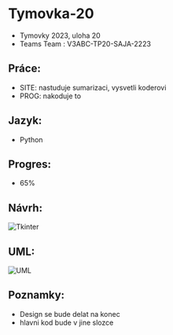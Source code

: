 # Tymovka-20

* Tymovky 2023, uloha 20
* Teams Team : V3ABC-TP20-SAJA-2223

## Práce:
* SITE: nastuduje sumarizaci, vysvetli koderovi
* PROG: nakoduje to 

## Jazyk:
* Python

## Progres:
* 65%

## Návrh:
![Tkinter](https://github.com/skrilexxx/Tymovka-20/blob/main/navrh.PNG)


## UML:
![UML](https://github.com/skrilexxx/Tymovka-20/blob/main/uml.png)

## Poznamky:
* Design se bude delat na konec
* hlavni kod bude v jine slozce
